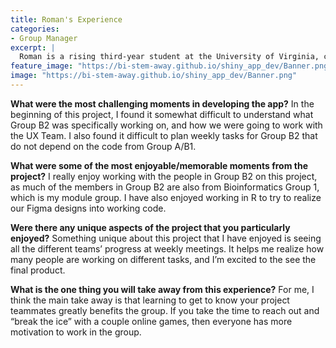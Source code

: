 ```yaml
---
title: Roman's Experience
categories:
- Group Manager
excerpt: |
  Roman is a rising third-year student at the University of Virginia, click here to learn more about his experience as a group manager for this project.|
feature_image: "https://bi-stem-away.github.io/shiny_app_dev/Banner.png"
image: "https://bi-stem-away.github.io/shiny_app_dev/Banner.png"
---
```


**What were the most challenging moments in developing the app?**
In the beginning of this project, I found it somewhat difficult to understand what Group B2 was specifically working on, and how we were going to work with the UX Team. I also found it difficult to plan weekly tasks for Group B2 that do not depend on the code from Group A/B1.

**What were some of the most enjoyable/memorable moments from the project?**
I really enjoy working with the people in Group B2 on this project, as much of the members in Group B2 are also from Bioinformatics Group 1, which is my module group. I have also enjoyed working in R to try to realize our Figma designs into working code.

**Were there any unique aspects of the project that you particularly enjoyed?**
Something unique about this project that I have enjoyed is seeing all the different teams’ progress at weekly meetings. It helps me realize how many people are working on different tasks, and I’m excited to the see the final product.

**What is the one thing you will take away from this experience?**
For me, I think the main take away is that learning to get to know your project teammates greatly benefits the group. If you take the time to reach out and “break the ice” with a couple online games, then everyone has more motivation to work in the group.
